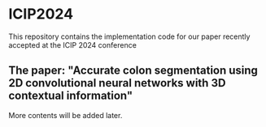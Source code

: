 # ICIP2024
This repository contains the implementation code for our paper recently accepted at the ICIP 2024 conference
## The paper: "Accurate colon segmentation using 2D convolutional neural networks with 3D contextual information"
More contents will be added later.
